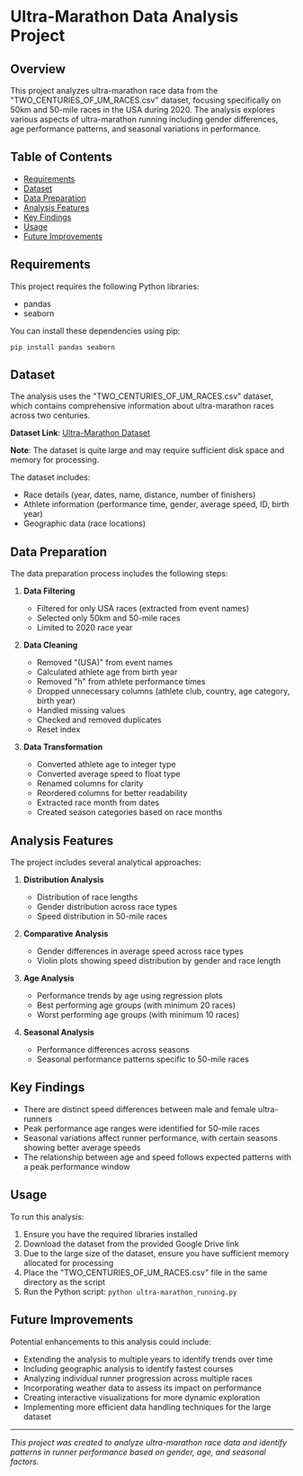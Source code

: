 # Ultra-Marathon Data Analysis Project

## Overview
This project analyzes ultra-marathon race data from the "TWO_CENTURIES_OF_UM_RACES.csv" dataset, focusing specifically on 50km and 50-mile races in the USA during 2020. The analysis explores various aspects of ultra-marathon running including gender differences, age performance patterns, and seasonal variations in performance.

## Table of Contents
- [Requirements](#requirements)
- [Dataset](#dataset)
- [Data Preparation](#data-preparation)
- [Analysis Features](#analysis-features)
- [Key Findings](#key-findings)
- [Usage](#usage)
- [Future Improvements](#future-improvements)

## Requirements
This project requires the following Python libraries:
- pandas
- seaborn

You can install these dependencies using pip:
```
pip install pandas seaborn
```

## Dataset
The analysis uses the "TWO_CENTURIES_OF_UM_RACES.csv" dataset, which contains comprehensive information about ultra-marathon races across two centuries.

**Dataset Link**: [Ultra-Marathon Dataset](https://drive.google.com/file/d/1gc9zNhSXjrP7IYL0u35hv2-agTm46Esx/view?usp=drive_link)

**Note**: The dataset is quite large and may require sufficient disk space and memory for processing.

The dataset includes:
- Race details (year, dates, name, distance, number of finishers)
- Athlete information (performance time, gender, average speed, ID, birth year)
- Geographic data (race locations)

## Data Preparation
The data preparation process includes the following steps:

1. **Data Filtering**
   - Filtered for only USA races (extracted from event names)
   - Selected only 50km and 50-mile races
   - Limited to 2020 race year

2. **Data Cleaning**
   - Removed "(USA)" from event names
   - Calculated athlete age from birth year
   - Removed "h" from athlete performance times
   - Dropped unnecessary columns (athlete club, country, age category, birth year)
   - Handled missing values
   - Checked and removed duplicates
   - Reset index

3. **Data Transformation**
   - Converted athlete age to integer type
   - Converted average speed to float type
   - Renamed columns for clarity
   - Reordered columns for better readability
   - Extracted race month from dates
   - Created season categories based on race months

## Analysis Features
The project includes several analytical approaches:

1. **Distribution Analysis**
   - Distribution of race lengths
   - Gender distribution across race types
   - Speed distribution in 50-mile races

2. **Comparative Analysis**
   - Gender differences in average speed across race types
   - Violin plots showing speed distribution by gender and race length

3. **Age Analysis**
   - Performance trends by age using regression plots
   - Best performing age groups (with minimum 20 races)
   - Worst performing age groups (with minimum 10 races)

4. **Seasonal Analysis**
   - Performance differences across seasons
   - Seasonal performance patterns specific to 50-mile races

## Key Findings
- There are distinct speed differences between male and female ultra-runners
- Peak performance age ranges were identified for 50-mile races
- Seasonal variations affect runner performance, with certain seasons showing better average speeds
- The relationship between age and speed follows expected patterns with a peak performance window

## Usage
To run this analysis:

1. Ensure you have the required libraries installed
2. Download the dataset from the provided Google Drive link
3. Due to the large size of the dataset, ensure you have sufficient memory allocated for processing
4. Place the "TWO_CENTURIES_OF_UM_RACES.csv" file in the same directory as the script
5. Run the Python script: `python ultra-marathon_running.py`

## Future Improvements
Potential enhancements to this analysis could include:
- Extending the analysis to multiple years to identify trends over time
- Including geographic analysis to identify fastest courses
- Analyzing individual runner progression across multiple races
- Incorporating weather data to assess its impact on performance
- Creating interactive visualizations for more dynamic exploration
- Implementing more efficient data handling techniques for the large dataset

---
*This project was created to analyze ultra-marathon race data and identify patterns in runner performance based on gender, age, and seasonal factors.*

